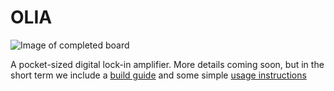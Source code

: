 # OLIA

![Image of completed board](https://github.com/ajharvie/OLIA/blob/main/doc/images/completeboard.png)

A pocket-sized digital lock-in amplifier. More details coming soon, but in the short term we include a [build guide](https://github.com/ajharvie/OLIA/blob/main/doc/buildguide.md) and some simple [usage instructions](https://github.com/ajharvie/OLIA/blob/main/doc/usageGuide.md)
